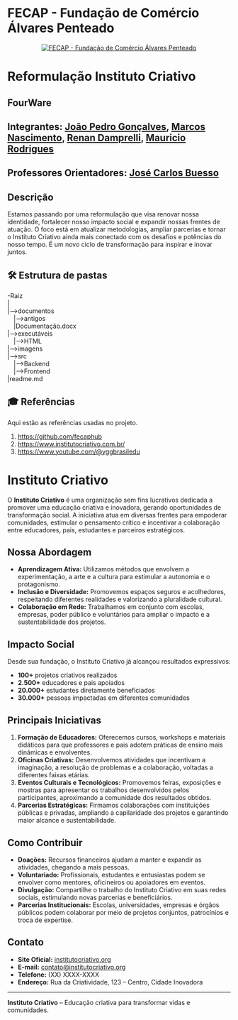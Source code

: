 # FECAP - Fundação de Comércio Álvares Penteado

<p align="center">
<a href= "https://www.fecap.br/"><img src="https://encrypted-tbn0.gstatic.com/images?q=tbn:ANd9GcRhZPrRa89Kma0ZZogxm0pi-tCn_TLKeHGVxywp-LXAFGR3B1DPouAJYHgKZGV0XTEf4AE&usqp=CAU" alt="FECAP - Fundação de Comércio Álvares Penteado" border="0"></a>
</p>

# Reformulação Instituto Criativo

## FourWare

## Integrantes: <a href="https://www.linkedin.com/in/jo%C3%A3o-pedro-gon%C3%A7alves-holanda/">João Pedro Gonçalves</a>, <a href="https://www.linkedin.com/in/marcos-nascimento-985775317/">Marcos Nascimento</a>, <a href="https://www.linkedin.com/in/renan-damprelli/">Renan Damprelli</a>, <a href="https://www.linkedin.com/in/mauricio-rodrigues-dev/">Mauricio Rodrigues</a>
## Professores Orientadores: <a href="https://www.linkedin.com/in/jbuesso/">José Carlos Buesso</a>

## Descrição


Estamos passando por uma reformulação que visa renovar nossa identidade, fortalecer nosso impacto social e expandir nossas frentes de atuação. O foco está em atualizar metodologias, ampliar parcerias e tornar o Instituto Criativo ainda mais conectado com os desafios e potências do nosso tempo. É um novo ciclo de transformação para inspirar e inovar juntos.

## 🛠 Estrutura de pastas

-Raiz<br>
|<br>
|-->documentos<br>
  &emsp;|-->antigos<br>
  &emsp;|Documentação.docx<br>
|-->executáveis<br>
  &emsp;|-->HTML<br>
|-->imagens<br>
|-->src<br>
  &emsp;|-->Backend<br>
  &emsp;|-->Frontend<br>
|readme.md<br>

## 🎓 Referências

Aqui estão as referências usadas no projeto.

1. <https://github.com/fecaphub>
2. <https://www.institutocriativo.com.br/>
3. <https://www.youtube.com/@yggbrasiledu>

# Instituto Criativo

O **Instituto Criativo** é uma organização sem fins lucrativos dedicada a promover uma educação criativa e inovadora, gerando oportunidades de transformação social. A iniciativa atua em diversas frentes para empoderar comunidades, estimular o pensamento crítico e incentivar a colaboração entre educadores, pais, estudantes e parceiros estratégicos.

## Nossa Abordagem

- **Aprendizagem Ativa:** Utilizamos métodos que envolvem a experimentação, a arte e a cultura para estimular a autonomia e o protagonismo.
- **Inclusão e Diversidade:** Promovemos espaços seguros e acolhedores, respeitando diferentes realidades e valorizando a pluralidade cultural.
- **Colaboração em Rede:** Trabalhamos em conjunto com escolas, empresas, poder público e voluntários para ampliar o impacto e a sustentabilidade dos projetos.

## Impacto Social

Desde sua fundação, o Instituto Criativo já alcançou resultados expressivos:
- **100+** projetos criativos realizados  
- **2.500+** educadores e pais apoiados  
- **20.000+** estudantes diretamente beneficiados  
- **30.000+** pessoas impactadas em diferentes comunidades

## Principais Iniciativas

1. **Formação de Educadores:** Oferecemos cursos, workshops e materiais didáticos para que professores e pais adotem práticas de ensino mais dinâmicas e envolventes.  
2. **Oficinas Criativas:** Desenvolvemos atividades que incentivam a imaginação, a resolução de problemas e a colaboração, voltadas a diferentes faixas etárias.  
3. **Eventos Culturais e Tecnológicos:** Promovemos feiras, exposições e mostras para apresentar os trabalhos desenvolvidos pelos participantes, aproximando a comunidade dos resultados obtidos.  
4. **Parcerias Estratégicas:** Firmamos colaborações com instituições públicas e privadas, ampliando a capilaridade dos projetos e garantindo maior alcance e sustentabilidade.

## Como Contribuir

- **Doações:** Recursos financeiros ajudam a manter e expandir as atividades, chegando a mais pessoas.  
- **Voluntariado:** Profissionais, estudantes e entusiastas podem se envolver como mentores, oficineiros ou apoiadores em eventos.  
- **Divulgação:** Compartilhe o trabalho do Instituto Criativo em suas redes sociais, estimulando novas parcerias e beneficiários.  
- **Parcerias Institucionais:** Escolas, universidades, empresas e órgãos públicos podem colaborar por meio de projetos conjuntos, patrocínios e troca de expertise.

## Contato

- **Site Oficial:** [institutocriativo.org](#)  
- **E-mail:** contato@institutocriativo.org  
- **Telefone:** (XX) XXXX-XXXX  
- **Endereço:** Rua da Criatividade, 123 – Centro, Cidade Inovadora

---

**Instituto Criativo** – Educação criativa para transformar vidas e comunidades.
